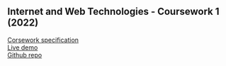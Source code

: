 ## Internet and Web Technologies - Coursework 1 (2022)

[Corsework specification](https://www.dcs.bbk.ac.uk/~ptw/teaching/IWT/2022/coursework/cw1-2022.html)  
[Live demo](https://titan.dcs.bbk.ac.uk/~vprasa03/iwt/cw1/)  
[Github repo](https://github.com/vprasa03/iwt-cw1)
